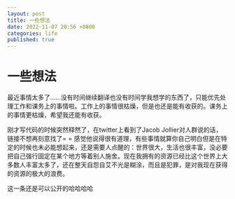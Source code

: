 ```yaml
---
layout: post
title: 一些想法
date: 2022-11-07 20:56 +0800
categories: life
published: true
---
```


# 一些想法

最近事情太多了……没有时间继续翻译也没有时间学我想学的东西了，只能优先处理工作和课务上的事情啦。工作上的事情很枯燥，但是也还是能有收获的。课务上的事情更枯燥，希望我还能有收获。

刚才写代码的时候突然释然了，在twitter上看到了Jacob Jollier对人群说的话，链接不想再刻意找了= = 感觉他说得很有道理，有些事情就算你自己明白但是在特定的时候也未必能想起来，还是需要人点醒的：世界很大，生活也很丰富，没必要把自己强行固定在某个地方等着别人施舍。现在我拥有的资源已经比这个世界上大多数人丰富太多了，还在整天自怨自艾不光是糊涂，而且是犯罪，是对我现在获得的资源的极大的浪费。

这一条还是可以公开的哈哈哈哈
